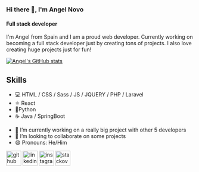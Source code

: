 ### Hi there 👋, I'm Angel Novo
#### Full stack developer
I'm Angel from Spain and I am a proud web developer. Currently working on becoming a full stack developer just by creating tons of projects. I also love creating huge projects just for fun!

[![Angel's GitHub stats](https://github-readme-stats.vercel.app/api?username=Angel-del-dev&count_private=true&show_icons=true)](https://github.com/anuraghazra/github-readme-stats)

## Skills
* 💻 HTML / CSS / Sass / JS / JQUERY / PHP / Laravel
* ⚛ React
* 🐍Python
* ☕ Java / SpringBoot

- 🔭 I’m currently working on a really big project with other 5 developers 
- 👯 I’m looking to collaborate on some projects 
- 😄 Pronouns: He/Him 


[<img src='https://cdn.jsdelivr.net/npm/simple-icons@3.0.1/icons/github.svg' alt='github' height='40'>](https://github.com/https://github.com/Angel-del-dev)  [<img src='https://cdn.jsdelivr.net/npm/simple-icons@3.0.1/icons/linkedin.svg' alt='linkedin' height='40'>](https://www.linkedin.com/in/https://www.linkedin.com/in/angel-novo//)  [<img src='https://cdn.jsdelivr.net/npm/simple-icons@3.0.1/icons/instagram.svg' alt='instagram' height='40'>](https://www.instagram.com/https://www.instagram.com/angel_novo_fernando//)  [<img src='https://cdn.jsdelivr.net/npm/simple-icons@3.0.1/icons/stackoverflow.svg' alt='stackoverflow' height='40'>](https://stackoverflow.com/users/https://stackoverflow.com/users/13353340/the-cat-broken)  

